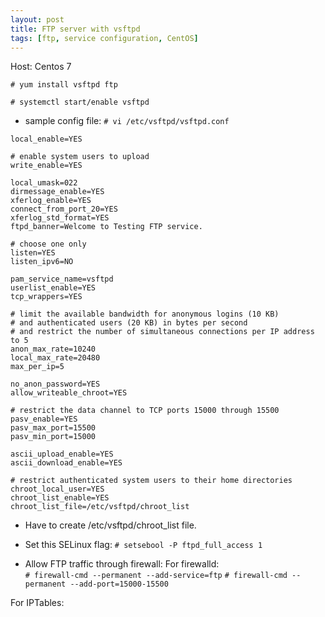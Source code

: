 ```yaml
---
layout: post
title: FTP server with vsftpd
tags: [ftp, service configuration, CentOS]
---
```


Host: Centos 7

`# yum install vsftpd ftp`

`# systemctl start/enable vsftpd`

- sample config file:
`# vi /etc/vsftpd/vsftpd.conf`
```
local_enable=YES

# enable system users to upload
write_enable=YES

local_umask=022
dirmessage_enable=YES
xferlog_enable=YES
connect_from_port_20=YES
xferlog_std_format=YES
ftpd_banner=Welcome to Testing FTP service.

# choose one only
listen=YES
listen_ipv6=NO

pam_service_name=vsftpd
userlist_enable=YES
tcp_wrappers=YES

# limit the available bandwidth for anonymous logins (10 KB) 
# and authenticated users (20 KB) in bytes per second
# and restrict the number of simultaneous connections per IP address to 5
anon_max_rate=10240
local_max_rate=20480
max_per_ip=5

no_anon_password=YES
allow_writeable_chroot=YES

# restrict the data channel to TCP ports 15000 through 15500
pasv_enable=YES
pasv_max_port=15500
pasv_min_port=15000

ascii_upload_enable=YES
ascii_download_enable=YES

# restrict authenticated system users to their home directories
chroot_local_user=YES
chroot_list_enable=YES
chroot_list_file=/etc/vsftpd/chroot_list
```

- Have to create /etc/vsftpd/chroot_list file.

- Set this SELinux flag:
`# setsebool -P ftpd_full_access 1`

- Allow FTP traffic through firewall:
For firewalld:<br>
`# firewall-cmd --permanent --add-service=ftp`
`# firewall-cmd --permanent --add-port=15000-15500`

For IPTables:

